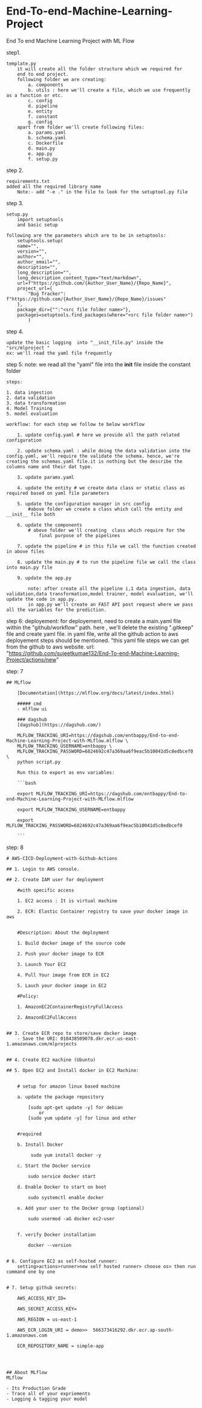 # End-To-end-Machine-Learning-Project
End To end Machine Learning Project with ML Flow

step1. 

    template.py
        it will create all the folder structure which we required for 
        end to end project.
        following folder we are creating:
            a. components
            b. utils : here we'll create a file, which we use frequently as a function or etc.
            c. config
            d. pipeline
            e. entity
            f. constant
            g. config
        apart from folder we'll create following files:
            a. params.yaml
            b. schema.yaml
            c. Dockerfile
            d. main.py
            e. app.py
            f. setup.py


step 2. 

    requirements.txt
    added all the required library name
        Note:- add "-e ." in the file to look for the setuptool.py file

step 3.

    setup.py
        import setuptools
        and basic setup

    following are the parameters which are to be in setuptools:
        setuptools.setup(
        name="",
        version="",
        author="",
        author_email="",
        description="",
        long_description="",
        long_description_content_type="text/markdown",
        url=f"https://github.com/{Author_User_Name}/{Repo_Name}",
        project_url={
            "Bug Tracker": f"https://github.com/{Author_User_Name}/{Repo_Name}/issues"
        },
        package_dir={"":"<src file folder name>"},
        packages=setuptools.find_packages(where="<src file folder name>")
            )

step 4. 

    update the basic logging  into "__init_file.py" inside the "src/mlproject "
    ex: we'll read the yaml file frequently


step 5:
    note: we read all the "yaml" file into the __init__ file inside the constant folder

    steps:

    1. data ingestion
    2. data validation
    3. data transformation
    4. Model Training
    5. model evaluation

    workflow: for each step we follow te below workflow

        1. update config.yaml # here we provide all the path related configuration

        2. update schema.yaml : while doing the data validation into the config.yaml, we'll require the validate the schema. hence, we're creating the schemas.yaml file.it is nothing but the describe the columns name and their dat type.

        3. update params.yaml

        4. update the entity # we create data class or static class as       required based on yaml file parameters

        5. update the configuration manager in src config
            #above folder we create a class which call the entity and __init__ file both

        6. update the components
            # above folder we'll creating  class which require for the 
                final purpose of the pipelines

        7. update the pipeline # in this file we call the function created in above files

        8. update the main.py # to run the pipeline file we call the class into main.py file

        9. update the app.py

            note: after create all the pipeline i,1 data ingestion, data validation,data transformation,model trainer, model evaluation, we'll update the code in app.py.
            in app.py we'll create an FAST API post request where we pass all the variables for the prediction.

step 6:
    deployement:
        for deployement, need to create a main.yaml file within the "github/workflow" path. here , we'll delete the existing ".gitkeep" file and create yaml file.
        in yaml file, write all the github action to aws deployement steps should be mentioned.
        "this yaml file steps we can get from the github to aws website.
        url: "https://github.com/sujeetkumae132/End-To-end-Machine-Learning-Project/actions/new"


step: 7

    ## MLflow

        [Documentation](https://mlflow.org/docs/latest/index.html)

        ##### cmd
        - mlflow ui

        ### dagshub
        [dagshub](https://dagshub.com/)

        MLFLOW_TRACKING_URI=https://dagshub.com/entbappy/End-to-end-Machine-Learning-Project-with-MLflow.mlflow \
        MLFLOW_TRACKING_USERNAME=entbappy \
        MLFLOW_TRACKING_PASSWORD=6824692c47a369aa6f9eac5b10041d5c8edbcef0 \
        python script.py

        Run this to export as env variables:

        ```bash

        export MLFLOW_TRACKING_URI=https://dagshub.com/entbappy/End-to-end-Machine-Learning-Project-with-MLflow.mlflow

        export MLFLOW_TRACKING_USERNAME=entbappy 

        export MLFLOW_TRACKING_PASSWORD=6824692c47a369aa6f9eac5b10041d5c8edbcef0

        ```

step: 8

    # AWS-CICD-Deployment-with-Github-Actions

    ## 1. Login to AWS console.

    ## 2. Create IAM user for deployment

        #with specific access

        1. EC2 access : It is virtual machine

        2. ECR: Elastic Container registry to save your docker image in aws


        #Description: About the deployment

        1. Build docker image of the source code

        2. Push your docker image to ECR

        3. Launch Your EC2 

        4. Pull Your image from ECR in EC2

        5. Lauch your docker image in EC2

        #Policy:

        1. AmazonEC2ContainerRegistryFullAccess

        2. AmazonEC2FullAccess

        
    ## 3. Create ECR repo to store/save docker image
        - Save the URI: 010438509078.dkr.ecr.us-east-1.amazonaws.com/mlprojects

        
    ## 4. Create EC2 machine (Ubuntu) 

    ## 5. Open EC2 and Install docker in EC2 Machine:
        
        
        # setup for amazon linux based machine 

        a. update the package repository

            [sudo apt-get update -y] for debian 
                or
            [sudo yum update -y] for linux and other

        
        #required

        b. Install Docker
            
             sudo yum install docker -y

        c. Start the Docker service

            sudo service docker start

        d. Enable Docker to start on boot

            sudo systemctl enable docker

        e. Add your user to the Docker group (optional)
        
            sudo usermod -aG docker ec2-user


        f. verify Docker installation

            docker --version

        
    # 6. Configure EC2 as self-hosted runner:
        setting>actions>runner>new self hosted runner> choose os> then run command one by one


    # 7. Setup github secrets:

        AWS_ACCESS_KEY_ID=

        AWS_SECRET_ACCESS_KEY=

        AWS_REGION = us-east-1

        AWS_ECR_LOGIN_URI = demo>>  566373416292.dkr.ecr.ap-south-1.amazonaws.com

        ECR_REPOSITORY_NAME = simple-app




    ## About MLflow 
    MLflow

    - Its Production Grade
    - Trace all of your expriements
    - Logging & tagging your model





